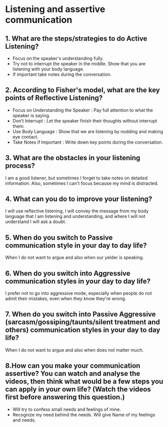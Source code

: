 # Listening and assertive communication
## 1. What are the steps/strategies to do Active Listening?

* Focus on the speaker's understanding fully. 
* Try not to interrupt the speaker in the middle. 
Show that you are listening with your body language. 
* If important take notes during the conversation.
## 2. According to Fisher's model, what are the key points of Reflective Listening?

* Focus on Understanding the Speaker : Pay full attention to what the speaker is saying.
* Don’t Interrupt : Let the speaker finish their thoughts without interrupt them.
* Use Body Language : Show that we are listening by nodding and making eye contact.
* Take Notes if Important : Write down key points during the conversation.

## 3. What are the obstacles in your listening process?
I am a good listener, but sometimes I forget to take notes on detailed information. Also, sometimes I can't focus because my mind is distracted.
## 4. What can you do to improve your listening?
I will use reflective listening, I will convey the message from my body language that I am listening and understanding, and where I will not understand I will ask a doubt.
## 5. When do you switch to Passive communication style in your day to day life?
When I do not want to argue and also when our yelder is speaking.
## 6. When do you switch into Aggressive communication styles in your day to day life?
I prefer not to go into aggressive mode, especially when people do not admit their mistakes, even when they know they're wrong.
## 7. When do you switch into Passive Aggressive (sarcasm/gossiping/taunts/silent treatment and others) communication styles in your day to day life?
When I do not want to argue and also when does not matter much.

## 8.How can you make your communication assertive? You can watch and analyse the videos, then think what would be a few steps you can apply in your own life? (Watch the videos first before answering this question.)
* Will try to confess small needs and feelings of mine.
* Recognize my need behind the needs.
Will give Name of my feelings and needs.